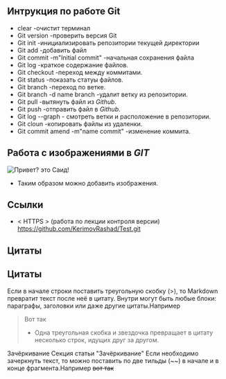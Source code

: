 ## Интрукция по работе Git

* clear -очистит терминал
* Git version -проверить версия Git
* Git init -инициализировать репозитории текущей директории
* Git add -добавить файл
* Git commit -m"Initial commit" -начальная сохранения файла
* Git log -краткое содержание файлов.
* Git checkout -переход между коммитами.
* Git status -показать статуы файлов.
* Git branch -переход по ветке.
* Git branch -d name branch -удалит ветку из репозитории.
* Git pull -вытянуть файл из *Github*.
* Git push -отправить файл в *Github*.
* Git log --graph - смотреть ветки и расположение в репозитории.
* Git cloun -копировать файлы из удаленки.
* Git commit amend -m"name commit" -изменение коммита. 

## Работа с изображениями в *GIT*
![Привет? это Саид!](radost.jpg)

* Таким образом можно добавить изображения.

## Ссылки

* < HTTPS > (работа по лекции контроля версии) https://github.com/KerimovRashad/Test.git 

## Цитаты 

## Цитаты

Если в начале строки поставить треугольную скобку (>), то Markdown превратит текст после неё в цитату. Внутри могут быть любые блоки: параграфы, заголовки или даже другие цитаты.Например 
> Вот так 
>* Одна треугольная скобка и звездочка
превращает в цитату несколько строк,
идущих друг за другом.

Зачёркивание Секция статьи "Зачёркивание"
Если необходимо зачеркнуть текст, то можно поставить по две тильды (~~) в начале и в конце фрагмента.Например 
~~вот так~~